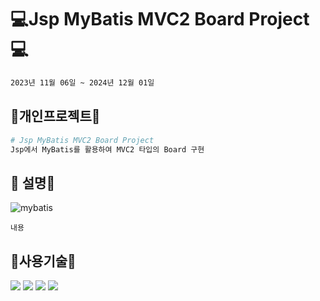 #  💻Jsp MyBatis MVC2 Board Project💻
```bash
2023년 11월 06일 ~ 2024년 12월 01일
```

## 🔨개인프로젝트🔨

```python
# Jsp MyBatis MVC2 Board Project
Jsp에서 MyBatis를 활용하여 MVC2 타입의 Board 구현
```

## 👋 설명👋
![mybatis](https://github.com/wwnoov/ww_project/assets/145524959/50f5a17a-69cf-4352-929c-f4fc6b838b3f)

```
내용
```

## :page_with_curl:사용기술:page_with_curl:
<img src="https://img.shields.io/badge/Java-007396?style=flat&logo=Conda-Forge&logoColor=white" />
<img src="https://img.shields.io/badge/MySQL-4479A1?style=flat&logo=MySQL&logoColor=white" />
<img src="https://img.shields.io/badge/MariaDB-003545?style=flat&logo=MariaDB&logoColor=white" />
<img src="https://img.shields.io/badge/Mybatis-000000?style=flat&logo=Fluentd&logoColor=white" />



